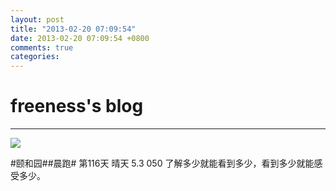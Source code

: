 ```yaml
---
layout: post
title: "2013-02-20 07:09:54"
date: 2013-02-20 07:09:54 +0800
comments: true
categories: 
---
```


# freeness's blog

----------

![](http://okqmqrbgo.bkt.clouddn.com/201302200709541.jpg)

>
\#颐和园\#\#晨跑\# 第116天 晴天 5.3 050 了解多少就能看到多少，看到多少就能感受多少。